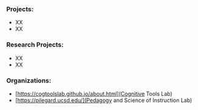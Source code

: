 ### Projects: 
- XX
- XX

### Research Projects: 
- XX
- XX

### Organizations: 
- [https://cogtoolslab.github.io/about.html](Cognitive Tools Lab) 
- [https://pilegard.ucsd.edu/](Pedagogy and Science of Instruction Lab)  

<!--
**hslloyd/hslloyd** is a ✨ _special_ ✨ repository because its `README.md` (this file) appears on your GitHub profile.

Here are some ideas to get you started:

- 🔭 I’m currently working on ...
- 🌱 I’m currently learning ...
- 👯 I’m looking to collaborate on ...
- 🤔 I’m looking for help with ...
- 💬 Ask me about ...
- 📫 How to reach me: ...
- 😄 Pronouns: ...
- ⚡ Fun fact: ...
-->
